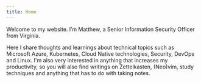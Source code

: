 ```yaml
---
title: Home
---
```


Welcome to my website. I’m Matthew, a Senior Information Security Officer from Virginia.

Here I share thoughts and learnings about technical topics such as Microsoft
Azure, Kubernetes, Cloud Native technologies, Security, DevOps and Linux. I'm also very
interested in anything that increases my productivity, so you will also find
writings on Zettelkasten, (Neo)vim, study techniques and anything that has to do
with taking notes.

